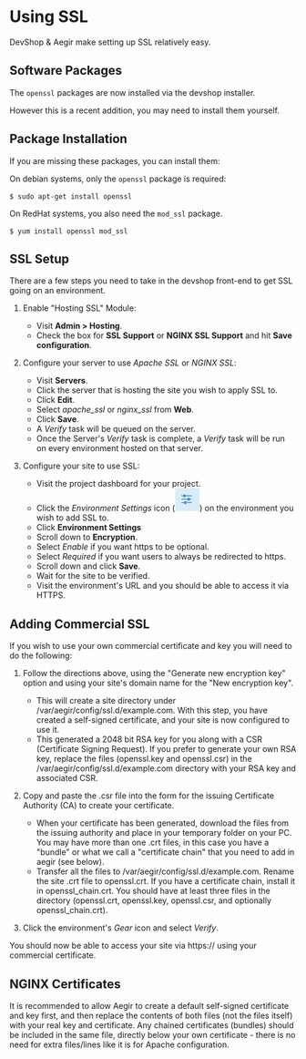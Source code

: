 Using SSL
=========

DevShop & Aegir make setting up SSL relatively easy.

Software Packages
-----------------

The `openssl` packages are now installed via the devshop installer.

However this is a recent addition, you may need to install them yourself.

Package Installation
--------------------

If you are missing these packages, you can install them:

On debian systems, only the `openssl` package is required:

    $ sudo apt-get install openssl

On RedHat systems, you also need the `mod_ssl` package.

    $ yum install openssl mod_ssl

SSL Setup
---------

There are a few steps you need to take in the devshop front-end to get SSL going on an environment.

1. Enable "Hosting SSL" Module:
    - Visit **Admin > Hosting**.
    - Check the box for **SSL Support** or **NGINX SSL Support** and hit **Save configuration**.

2. Configure your server to use *Apache SSL* or *NGINX SSL*:
    - Visit **Servers**.
    - Click the server that is hosting the site you wish to apply SSL to.
    - Click **Edit**.
    - Select *apache_ssl* or *nginx_ssl* from **Web**.
    - Click **Save**.
    - A *Verify* task will be queued on the server.
    - Once the Server's *Verify* task is complete, a *Verify* task will be run on every environment hosted on that server.

3. Configure your site to use SSL:
    - Visit the project dashboard for your project.
    - Click the *Environment Settings*  icon (![Environment Settings button.](images/settings.png "Push this button to open Environment Settings.")) on the environment you wish to add SSL to.
    - Click **Environment Settings**
    - Scroll down to **Encryption**. 
    - Select *Enable* if you want https to be optional.
    - Select *Required* if you want users to always be redirected to https.
    - Scroll down and click **Save**.
    - Wait for the site to be verified.
    - Visit the environment's URL and you should be able to access it via HTTPS.
    
Adding Commercial SSL
---------------------

If you wish to use your own commercial certificate and key you will need to do the following:

1. Follow the directions above, using the "Generate new encryption key" option and using your site's domain name for the "New encryption key". 

    - This will create a site directory under /var/aegir/config/ssl.d/example.com. With this step, you have created a self-signed certificate, and your site is now configured to use it.
    - This generated a 2048 bit RSA key for you along with a CSR (Certificate Signing Request). If you prefer to generate your own RSA key, replace the files (openssl.key and openssl.csr) in the /var/aegir/config/ssl.d/example.com directory with your RSA key and associated CSR.

2. Copy and paste the .csr file into the form for the issuing Certificate Authority (CA) to create your certificate.

    - When your certificate has been generated, download the files from the issuing authority and place in your temporary folder on your PC. You may have more than one .crt files, in this case you have a "bundle" or what we call a "certificate chain" that you need to add in aegir (see below).
    - Transfer all the files to /var/aegir/config/ssl.d/example.com. Rename the site .crt file to openssl.crt. If you have a certificate chain, install it in openssl_chain.crt. You should have at least three files in the directory (openssl.crt, openssl.key, openssl.csr, and optionally openssl_chain.crt).

3. Click the environment's *Gear* icon and select *Verify*.

You should now be able to access your site via https:// using your commercial certificate.


NGINX Certificates
------------------

It is recommended to allow Aegir to create a default self-signed certificate and key first, and then replace the contents of both files (not the files itself) with your real key and certificate. Any chained certificates (bundles) should be included in the same file, directly below your own certificate - there is no need for extra files/lines like it is for Apache configuration.